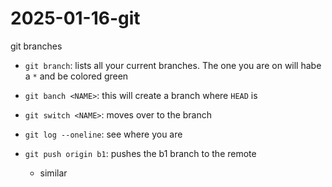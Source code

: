 # 2025-01-16-git
git branches

- `git branch`: lists all your current branches.
The one you are on will habe a `*` and be colored green
- `git banch <NAME>`: this will create a branch <NAME> where `HEAD` is 
- `git switch <NAME>`: moves over to the branch <NAME>
- `git log --oneline`: see where you are 

- `git push origin b1`: pushes the b1 branch to the remote
    - similar 